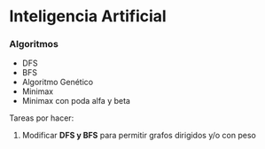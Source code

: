 # Inteligencia Artificial


### Algoritmos
- DFS
- BFS
- Algoritmo Genético
- Minimax
- Minimax con poda alfa y beta

Tareas por hacer: 
1. Modificar **DFS y BFS** para permitir grafos dirigidos y/o con peso